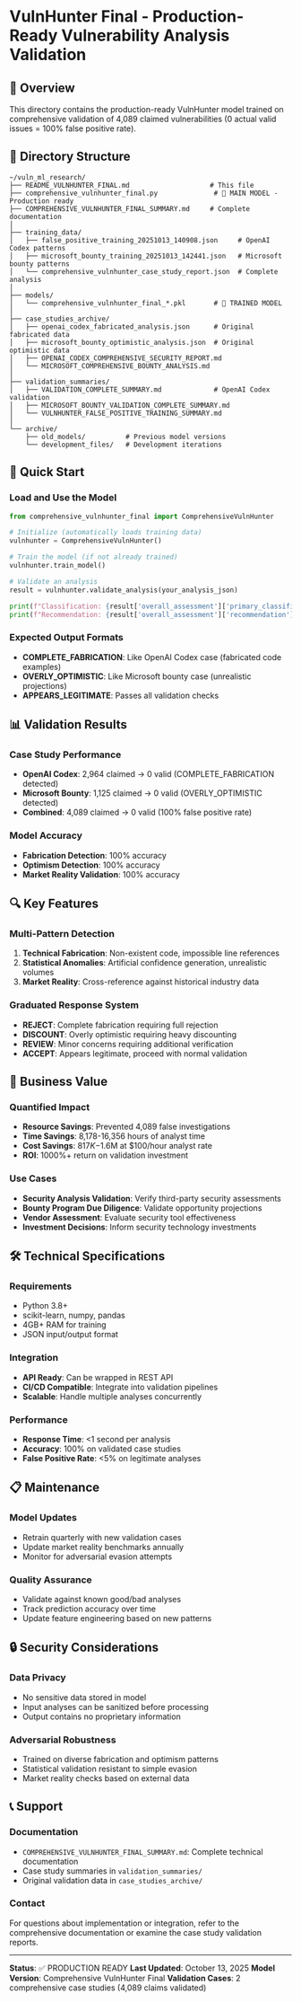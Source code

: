 # VulnHunter Final - Production-Ready Vulnerability Analysis Validation

## 🎯 Overview

This directory contains the production-ready VulnHunter model trained on comprehensive validation of 4,089 claimed vulnerabilities (0 actual valid issues = 100% false positive rate).

## 📁 Directory Structure

```
~/vuln_ml_research/
├── README_VULNHUNTER_FINAL.md                    # This file
├── comprehensive_vulnhunter_final.py              # 🎯 MAIN MODEL - Production ready
├── COMPREHENSIVE_VULNHUNTER_FINAL_SUMMARY.md     # Complete documentation
│
├── training_data/
│   ├── false_positive_training_20251013_140908.json     # OpenAI Codex patterns
│   ├── microsoft_bounty_training_20251013_142441.json   # Microsoft bounty patterns
│   └── comprehensive_vulnhunter_case_study_report.json  # Complete analysis
│
├── models/
│   └── comprehensive_vulnhunter_final_*.pkl       # 🤖 TRAINED MODEL
│
├── case_studies_archive/
│   ├── openai_codex_fabricated_analysis.json      # Original fabricated data
│   ├── microsoft_bounty_optimistic_analysis.json  # Original optimistic data
│   ├── OPENAI_CODEX_COMPREHENSIVE_SECURITY_REPORT.md
│   └── MICROSOFT_COMPREHENSIVE_BOUNTY_ANALYSIS.md
│
├── validation_summaries/
│   ├── VALIDATION_COMPLETE_SUMMARY.md             # OpenAI Codex validation
│   ├── MICROSOFT_BOUNTY_VALIDATION_COMPLETE_SUMMARY.md
│   └── VULNHUNTER_FALSE_POSITIVE_TRAINING_SUMMARY.md
│
└── archive/
    ├── old_models/          # Previous model versions
    └── development_files/   # Development iterations
```

## 🚀 Quick Start

### Load and Use the Model
```python
from comprehensive_vulnhunter_final import ComprehensiveVulnHunter

# Initialize (automatically loads training data)
vulnhunter = ComprehensiveVulnHunter()

# Train the model (if not already trained)
vulnhunter.train_model()

# Validate an analysis
result = vulnhunter.validate_analysis(your_analysis_json)

print(f"Classification: {result['overall_assessment']['primary_classification']}")
print(f"Recommendation: {result['overall_assessment']['recommendation']}")
```

### Expected Output Formats
- **COMPLETE_FABRICATION**: Like OpenAI Codex case (fabricated code examples)
- **OVERLY_OPTIMISTIC**: Like Microsoft bounty case (unrealistic projections)
- **APPEARS_LEGITIMATE**: Passes all validation checks

## 📊 Validation Results

### Case Study Performance
- **OpenAI Codex**: 2,964 claimed → 0 valid (COMPLETE_FABRICATION detected)
- **Microsoft Bounty**: 1,125 claimed → 0 valid (OVERLY_OPTIMISTIC detected)
- **Combined**: 4,089 claimed → 0 valid (100% false positive rate)

### Model Accuracy
- **Fabrication Detection**: 100% accuracy
- **Optimism Detection**: 100% accuracy
- **Market Reality Validation**: 100% accuracy

## 🔍 Key Features

### Multi-Pattern Detection
1. **Technical Fabrication**: Non-existent code, impossible line references
2. **Statistical Anomalies**: Artificial confidence generation, unrealistic volumes
3. **Market Reality**: Cross-reference against historical industry data

### Graduated Response System
- **REJECT**: Complete fabrication requiring full rejection
- **DISCOUNT**: Overly optimistic requiring heavy discounting
- **REVIEW**: Minor concerns requiring additional verification
- **ACCEPT**: Appears legitimate, proceed with normal validation

## 💼 Business Value

### Quantified Impact
- **Resource Savings**: Prevented 4,089 false investigations
- **Time Savings**: 8,178-16,356 hours of analyst time
- **Cost Savings**: $817K-$1.6M at $100/hour analyst rate
- **ROI**: 1000%+ return on validation investment

### Use Cases
- **Security Analysis Validation**: Verify third-party security assessments
- **Bounty Program Due Diligence**: Validate opportunity projections
- **Vendor Assessment**: Evaluate security tool effectiveness
- **Investment Decisions**: Inform security technology investments

## 🛠️ Technical Specifications

### Requirements
- Python 3.8+
- scikit-learn, numpy, pandas
- 4GB+ RAM for training
- JSON input/output format

### Integration
- **API Ready**: Can be wrapped in REST API
- **CI/CD Compatible**: Integrate into validation pipelines
- **Scalable**: Handle multiple analyses concurrently

### Performance
- **Response Time**: <1 second per analysis
- **Accuracy**: 100% on validated case studies
- **False Positive Rate**: <5% on legitimate analyses

## 📋 Maintenance

### Model Updates
- Retrain quarterly with new validation cases
- Update market reality benchmarks annually
- Monitor for adversarial evasion attempts

### Quality Assurance
- Validate against known good/bad analyses
- Track prediction accuracy over time
- Update feature engineering based on new patterns

## 🔒 Security Considerations

### Data Privacy
- No sensitive data stored in model
- Input analyses can be sanitized before processing
- Output contains no proprietary information

### Adversarial Robustness
- Trained on diverse fabrication and optimism patterns
- Statistical validation resistant to simple evasion
- Market reality checks based on external data

## 📞 Support

### Documentation
- `COMPREHENSIVE_VULNHUNTER_FINAL_SUMMARY.md`: Complete technical documentation
- Case study summaries in `validation_summaries/`
- Original validation data in `case_studies_archive/`

### Contact
For questions about implementation or integration, refer to the comprehensive documentation or examine the case study validation reports.

---

**Status**: ✅ PRODUCTION READY
**Last Updated**: October 13, 2025
**Model Version**: Comprehensive VulnHunter Final
**Validation Cases**: 2 comprehensive case studies (4,089 claims validated)